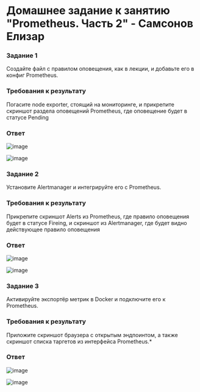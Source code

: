 # Домашнее задание к занятию "Prometheus. Часть 2" - Самсонов Елизар

### Задание 1
Создайте файл с правилом оповещения, как в лекции, и добавьте его в конфиг Prometheus.

### Требования к результату

Погасите node exporter, стоящий на мониторинге, и прикрепите скриншот раздела оповещений Prometheus, где оповещение будет в статусе Pending

### Ответ

![image](https://github.com/elisar83/hw-05/assets/122297912/d0330fdd-e8f3-4a19-ad79-7c7d56621839)

![image](https://github.com/elisar83/hw-05/assets/122297912/73c7b2dd-d3fa-4bad-b4be-9e63ebc63e58)

### Задание 2
Установите Alertmanager и интегрируйте его с Prometheus.

### Требования к результату

Прикрепите скриншот Alerts из Prometheus, где правило оповещения будет в статусе Fireing, и скриншот из Alertmanager, где будет видно действующее правило оповещения
 
### Ответ

![image](https://github.com/elisar83/hw-05/assets/122297912/4d36aa83-1ade-48bf-908e-27c90d50d6da)

![image](https://github.com/elisar83/hw-05/assets/122297912/d36da274-b306-4033-82cb-73a4efaed93c)


### Задание 3
Активируйте экспортёр метрик в Docker и подключите его к Prometheus.

### Требования к результату

Приложите скриншот браузера с открытым эндпоинтом, а также скриншот списка таргетов из интерфейса Prometheus.*

### Ответ

![image](https://github.com/elisar83/hw-05/assets/122297912/00eddbab-7a4b-402c-b5b7-4735f8dbdaa9)

![image](https://github.com/elisar83/hw-05/assets/122297912/0f849af1-78fe-4f80-b2fe-0594b95ba530)


